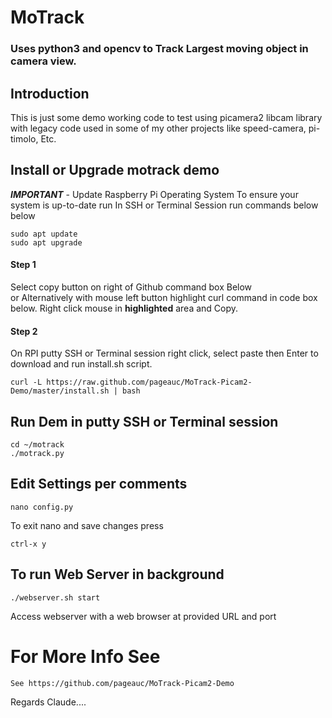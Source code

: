 # MoTrack 
### Uses python3 and opencv to Track Largest moving object in camera view.

## Introduction
This is just some demo working code to test using picamera2 libcam library with legacy code used in some of my
other projects like speed-camera, pi-timolo, Etc.

## Install or Upgrade motrack demo
***IMPORTANT*** - Update Raspberry Pi Operating System To ensure your system is up-to-date run
In SSH or Terminal Session run commands below below

    sudo apt update
    sudo apt upgrade

#### Step 1
Select copy button on right of Github command box Below  
or Alternatively with mouse left button highlight curl command in code box below. Right click mouse in **highlighted** area and Copy.     

#### Step 2
On RPI putty SSH or Terminal session right click, select paste then Enter to download and run install.sh script.

    curl -L https://raw.github.com/pageauc/MoTrack-Picam2-Demo/master/install.sh | bash

## Run Dem in putty SSH or Terminal session

    cd ~/motrack
    ./motrack.py

## Edit Settings per comments

    nano config.py

To exit nano and save changes press

    ctrl-x y

## To run Web Server in background

    ./webserver.sh start

Access webserver with a web browser at provided URL and port

# For More Info See

    See https://github.com/pageauc/MoTrack-Picam2-Demo


Regards Claude....
